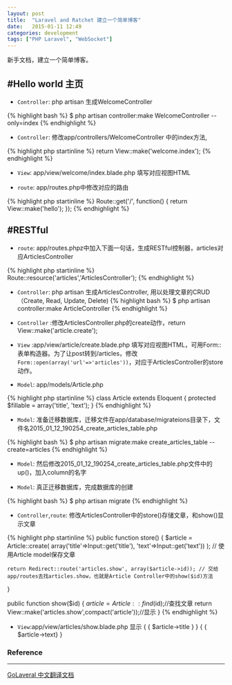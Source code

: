 ```yaml
---
layout: post
title:  "Laravel and Ratchet 建立一个简单博客"
date:   2015-01-11 12:49
categories: development
tags: ["PHP Laravel", "WebSocket"]
---
```


新手文档，建立一个简单博客。


#Hello world 主页
------

* `Controller`: php artisan 生成WelcomeController 

{% highlight bash %} $ php artisan controller:make WelcomeController --only=index {% endhighlight %}

* `Controller`: 修改app/controllers/WelcomeController 中的index方法, 

{% highlight php startinline %}
    return View::make('welcome.index');
{% endhighlight %}

* `View`: app/view/welcome/index.blade.php 填写对应视图HTML

* `route`: app/routes.php中修改对应的路由

{% highlight php startinline %}
Route::get('/', function()
{
    return View::make('hello');
});
{% endhighlight %}

#RESTful
------
* `route`: app/routes.phpz中加入下面一句话，生成RESTful控制器，articles对应ArticlesController

{% highlight php startinline %}
Route::resource('articles','ArticlesController');
{% endhighlight %}

* `Controller`: php artisan 生成ArticlesController, 用以处理文章的CRUD（Create, Read, Update, Delete)
{% highlight bash %} $ php artisan controller:make ArticleController {% endhighlight %}

* `Controller` :修改ArticlesController.php的create动作，return View::make('article.create');

* `View` :app/view/article/create.blade.php 填写对应视图HTML，可用Form::表单构造器。为了让post转到/articles，修改`Form::open(array('url'=>'articles'))`，对应于ArticlesController的store动作。

* `Model`: app/models/Article.php

{% highlight php startinline %}
class Article extends Eloquent
{ 
    protected $fillable = array('title', 'text');
}
{% endhighlight %}

* `Model`: 准备迁移数据库，迁移文件在app/database/migrateions目录下，文件名2015_01_12_190254_create_articles_table.php

{% highlight bash %} $ php artisan migrate:make create_articles_table --create=articles {% endhighlight %}

* `Model`: 然后修改2015_01_12_190254_create_articles_table.php文件中的up()，加入column的名字

* `Model`: 真正迁移数据库，完成数据库的创建

{% highlight bash %} $ php artisan migrate {% endhighlight %}

* `Controller`,`route`: 修改ArticlesController中的store()存储文章，和show()显示文章

{% highlight php startinline %}
public function store()
{
    $article = Article::create(
    	array('title'=>Input::get('title'), 'text'=>Input::get('text'))
    ); // 使用Article model保存文章

    return Redirect::route('articles.show', array($article->id)); // 交给app/routes去找articles.show，也就是Article Controller中的show($id)方法
}

public function show($id)
{
    $article = Article::find($id);//查找文章
    return View::make('articles.show',compact('article'));//显示
}
{% endhighlight %}

* `View`:app/view/articles/show.blade.php 显示 { { $article->title } } { { $article->text} }

















### Reference
------

[GoLaveral 中文翻译文档](http://www.golaravel.com/post/getting-started-with-laravel/)
